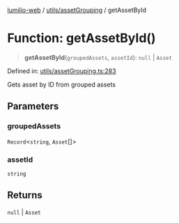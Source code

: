 [lumilio-web](../../../modules.md) / [utils/assetGrouping](../index.md) / getAssetById

# Function: getAssetById()

> **getAssetById**(`groupedAssets`, `assetId`): `null` \| `Asset`

Defined in: [utils/assetGrouping.ts:283](https://github.com/EdwinZhanCN/Lumilio-Photos/blob/0cb9b6c9a2e1869ca5ea4411f957d39edc719928/web/src/utils/assetGrouping.ts#L283)

Gets asset by ID from grouped assets

## Parameters

### groupedAssets

`Record`\<`string`, `Asset`[]\>

### assetId

`string`

## Returns

`null` \| `Asset`
